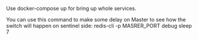 Use docker-compose up for bring up whole services.

You can use this command to make some delay on Master to see how the switch will happen on sentinel side: redis-cli -p MASRER_PORT debug sleep 7
